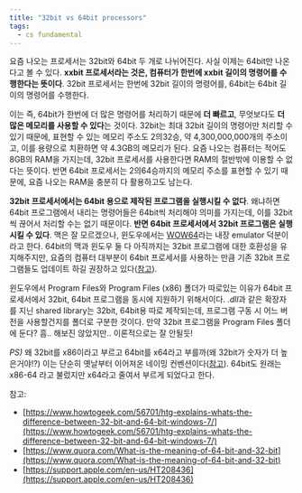 ```yaml
---
title: "32bit vs 64bit processors"
tags:
  - cs fundamental
---
```


요즘 나오는 프로세서는 32bit와 64bit 두 개로 나뉘어진다. 사실 이제는 64bit만 나온다고 볼 수 있다. **xxbit 프로세서라는 것은, 컴퓨터가 한번에 xxbit 길이의 명령어를 수행한다는 뜻이다**. 32bit 프로세서는 한번에 32bit 길이의 명령어를, 64bit는 64bit 길이의 명령어를 수행한다.

이는 즉, 64bit가 한번에 더 많은 명령어를 처리하기 때문에 **더 빠르고**, 무엇보다도 **더 많은 메모리를 사용할 수 있다**는 것이다. 32bit는 최대 32bit 길이의 명령어만 처리할 수 있기 때문에, 표현할 수 있는 메모리 주소도 2의32승, 약 4,300,000,000개의 주소이고, 이를 용량으로 치환하면 약 4.3GB의 메모리가 된다. 요즘 나오는 컴퓨터는 적어도 8GB의 RAM을 가지는데, 32bit 프로세서를 사용한다면 RAM의 절반밖에 이용할 수 없다는 뜻이다. 반면 64bit 프로세서는 2의64승까지의 메모리 주소를 표현할 수 있기 때문에, 요즘 나오는 RAM을 충분히 다 활용하고도 남는다.

**32bit 프로세서에서는 64bit 용으로 제작된 프로그램을 실행시킬 수 없다**. 왜냐하면 64bit 프로그램에서 내리는 명령어들은 64bit씩 처리해야 의미를 가지는데, 이를 32bit씩 끊어서 처리할 수는 없기 때문이다. **반면 64bit 프로세서에서 32bit 프로그램은 실행시킬 수 있다**. 맥은 잘 모르겠으나, 윈도우에서는 [WOW64](https://docs.microsoft.com/en-us/windows/desktop/winprog64/running-32-bit-applications)라는 내장 emulator 덕분이라고 한다. 64bit의 맥과 윈도우 둘 다 아직까지는 32bit 프로그램에 대한 호환성을 유지해주지만, 요즘의 컴퓨터 대부분이 64bit 프로세서를 사용하는 만큼 기존 32bit 프로그램들도 업데이트 하길 권장하고 있다([참고](https://support.apple.com/en-us/HT208436)).

윈도우에서 Program Files와 Program Files (x86) 폴더가 따로있는 이유가 64bit 프로세서에서 32bit, 64bit 프로그램을 동시에 지원하기 위해서이다. *.dll*과 같은 확장자를 지닌 shared library는 32bit, 64bit용 따로 제작되는데, 프로그램 구동 시 어느 버전을 사용할건지를 폴더로 구분한 것이다. 만약 32bit 프로그램을 Program Files 폴더에 둔다? 흠.. 해보진 않았지만.. 이론적으로는 잘 안될듯!

*PS)* 왜 32bit를 x86이라고 부르고 64bit를 x64라고 부를까(왜 32bit가 숫자가 더 높은거야!?) 이는 단순히 옛날부터 이어져온 네이밍 컨벤션이다([참고](https://stackoverflow.com/questions/29974425/why-is-windows-32-bit-called-windows-x86-and-not-windows-x32)). 64bit도 원래는 x86-64 라고 불렀지만 x64라고 줄여서 부르게 되었다고 한다.

참고:
- [https://www.howtogeek.com/56701/htg-explains-whats-the-difference-between-32-bit-and-64-bit-windows-7/](https://www.howtogeek.com/56701/htg-explains-whats-the-difference-between-32-bit-and-64-bit-windows-7/)
- [https://www.quora.com/What-is-the-meaning-of-64-bit-and-32-bit](https://www.quora.com/What-is-the-meaning-of-64-bit-and-32-bit)
- [https://support.apple.com/en-us/HT208436](https://support.apple.com/en-us/HT208436)
